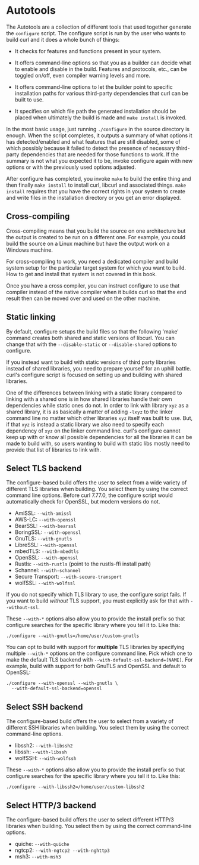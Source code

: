 # Autotools

The Autotools are a collection of different tools that used together generate
the `configure` script. The configure script is run by the user who wants to
build curl and it does a whole bunch of things:

 - It checks for features and functions present in your system.

 - It offers command-line options so that you as a builder can decide what to
   enable and disable in the build. Features and protocols, etc., can be
   toggled on/off, even compiler warning levels and more.

 - It offers command-line options to let the builder point to specific
   installation paths for various third-party dependencies that curl can be
   built to use.

 - It specifies on which file path the generated installation should be placed
   when ultimately the build is made and `make install` is invoked.

In the most basic usage, just running `./configure` in the source directory is
enough. When the script completes, it outputs a summary of what options it has
detected/enabled and what features that are still disabled, some of which
possibly because it failed to detect the presence of necessary third-party
dependencies that are needed for those functions to work. If the summary is
not what you expected it to be, invoke configure again with new options or
with the previously used options adjusted.

After configure has completed, you invoke `make` to build the entire thing and
then finally `make install` to install curl, libcurl and associated
things. `make install` requires that you have the correct rights in your
system to create and write files in the installation directory or you get an
error displayed.

## Cross-compiling

Cross-compiling means that you build the source on one architecture but the
output is created to be run on a different one. For example, you could build
the source on a Linux machine but have the output work on a Windows machine.

For cross-compiling to work, you need a dedicated compiler and build system
setup for the particular target system for which you want to build. How to get
and install that system is not covered in this book.

Once you have a cross compiler, you can instruct configure to use that
compiler instead of the native compiler when it builds curl so that the end
result then can be moved over and used on the other machine.

## Static linking

By default, configure setups the build files so that the following 'make'
command creates both shared and static versions of libcurl. You can change
that with the `--disable-static` or `--disable-shared` options to configure.

If you instead want to build with static versions of third party libraries
instead of shared libraries, you need to prepare yourself for an uphill
battle. curl's configure script is focused on setting up and building with
shared libraries.

One of the differences between linking with a static library compared to
linking with a shared one is in how shared libraries handle their own
dependencies while static ones do not. In order to link with library `xyz` as
a shared library, it is as basically a matter of adding `-lxyz` to the linker
command line no matter which other libraries `xyz` itself was built to
use. But, if that `xyz` is instead a static library we also need to specify
each dependency of `xyz` on the linker command line. curl's configure cannot
keep up with or know all possible dependencies for all the libraries it can be
made to build with, so users wanting to build with static libs mostly need to
provide that list of libraries to link with.

## Select TLS backend

The configure-based build offers the user to select from a wide variety of
different TLS libraries when building. You select them by using the correct
command line options. Before curl 7.77.0, the configure script would
automatically check for OpenSSL, but modern versions do not.

 - AmiSSL: `--with-amissl`
 - AWS-LC: `--with-openssl`
 - BearSSL: `--with-bearssl`
 - BoringSSL: `--with-openssl`
 - GnuTLS: `--with-gnutls`
 - LibreSSL: `--with-openssl`
 - mbedTLS: `--with-mbedtls`
 - OpenSSL: `--with-openssl`
 - Rustls: `--with-rustls` (point to the rustls-ffi install path)
 - Schannel: `--with-schannel`
 - Secure Transport: `--with-secure-transport`
 - wolfSSL: `--with-wolfssl`

If you do not specify which TLS library to use, the configure script fails. If
you want to build *without* TLS support, you must explicitly ask for that with
`--without-ssl`.

These `--with-*` options also allow you to provide the install prefix so that
configure searches for the specific library where you tell it to. Like this:

    ./configure --with-gnutls=/home/user/custom-gnutls

You can opt to build with support for **multiple** TLS libraries by specifying
multiple `--with-*` options on the configure command line. Pick which one to
make the default TLS backend with `--with-default-ssl-backend=[NAME]`. For
example, build with support for both GnuTLS and OpenSSL and default to
OpenSSL:

    ./configure --with-openssl --with-gnutls \
      --with-default-ssl-backend=openssl

## Select SSH backend

The configure-based build offers the user to select from a variety of
different SSH libraries when building. You select them by using the
correct command-line options.

 - libssh2: `--with-libssh2`
 - libssh: `--with-libssh`
 - wolfSSH: `--with-wolfssh`

These `--with-*` options also allow you to provide the install prefix so that
configure searches for the specific library where you tell it to. Like this:

    ./configure --with-libssh2=/home/user/custom-libssh2

## Select HTTP/3 backend

The configure-based build offers the user to select different HTTP/3 libraries
when building. You select them by using the correct command-line options.

 - quiche: `--with-quiche`
 - ngtcp2: `--with-ngtcp2 --with-nghttp3`
 - msh3: `--with-msh3`
